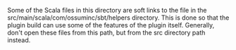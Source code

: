 Some of the Scala files in this directory are soft links
to the file in the src/main/scala/com/ossuminc/sbt/helpers 
directory. This is done so that the plugin build can use
some of the features of the plugin itself. Generally, don't
open these files from this path, but from the src directory
path instead. 
